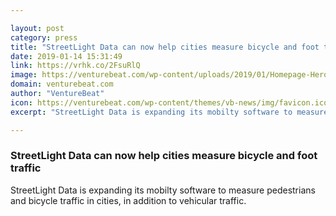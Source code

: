 ```yaml
---

layout: post
category: press
title: "StreetLight Data can now help cities measure bicycle and foot traffic"
date: 2019-01-14 15:31:49
link: https://vrhk.co/2FsuRlQ
image: https://venturebeat.com/wp-content/uploads/2019/01/Homepage-Hero-v2.jpg?w=1200&strip=all
domain: venturebeat.com
author: "VentureBeat"
icon: https://venturebeat.com/wp-content/themes/vb-news/img/favicon.ico
excerpt: "StreetLight Data is expanding its mobilty software to measure pedestrians and bicycle traffic in cities, in addition to vehicular traffic."

---
```


### StreetLight Data can now help cities measure bicycle and foot traffic

StreetLight Data is expanding its mobilty software to measure pedestrians and bicycle traffic in cities, in addition to vehicular traffic.